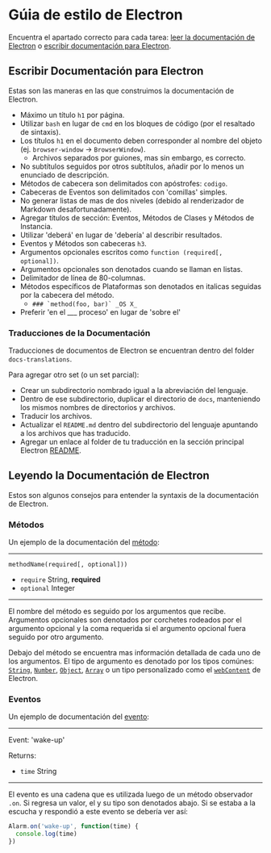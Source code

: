# Gúia de estilo de Electron

Encuentra el apartado correcto para cada tarea: [leer la documentación de Electron](#reading-electron-documentation)
o [escribir documentación para Electron](#writing-electron-documentation).

## Escribir Documentación para Electron

Estas son las maneras en las que construimos la documentación de Electron.

- Máximo un título `h1` por página.
- Utilizar `bash` en lugar de `cmd` en los bloques de código (por el resaltado
  de sintaxis).
- Los títulos `h1` en el documento deben corresponder al nombre del objeto
  (ej. `browser-window` → `BrowserWindow`).
  - Archivos separados por guiones, mas sin embargo, es correcto.
- No subtítulos seguidos por otros subtítulos, añadir por lo menos un enunciado
  de descripción.
- Métodos de cabecera son delimitados con apóstrofes: `codigo`.
- Cabeceras de Eventos son delimitados con 'comillas' simples.
- No generar listas de mas de dos niveles (debido al renderizador de Markdown
  desafortunadamente).
- Agregar títulos de sección: Eventos, Métodos de Clases y Métodos de Instancia.
- Utilizar 'deberá' en lugar de 'debería' al describir resultados.
- Eventos y Métodos son cabeceras `h3`.
- Argumentos opcionales escritos como `function (required[, optional])`.
- Argumentos opcionales son denotados cuando se llaman en listas.
- Delimitador de línea de 80-columnas.
- Métodos específicos de Plataformas son denotados en italicas seguidas por la cabecera del método.
  - ```### `method(foo, bar)` _OS X_```
- Preferir 'en el ___ proceso' en lugar de 'sobre el'

### Traducciones de la Documentación

Traducciones de documentos de Electron se encuentran dentro del folder
`docs-translations`.

Para agregar otro set (o un set parcial):

- Crear un subdirectorio nombrado igual a la abreviación del lenguaje.
- Dentro de ese subdirectorio, duplicar el directorio de `docs`, manteniendo los
  mismos nombres de directorios y archivos.
- Traducir los archivos.
- Actualizar el `README.md` dentro del subdirectorio del lenguaje apuntando a
  los archivos que has traducido.
- Agregar un enlace al folder de tu traducción en la sección principal Electron
[README](https://github.com/atom/electron#documentation-translations).

## Leyendo la Documentación de Electron

Estos son algunos consejos para entender la syntaxis de la documentación de
Electron.

### Métodos

Un ejemplo de la documentación del [método](https://developer.mozilla.org/en-US/docs/Glossary/Method):

---

`methodName(required[, optional]))`

* `require` String, **required**
* `optional` Integer

---

El nombre del método es seguido por los argumentos que recibe. Argumentos
opcionales son denotados por corchetes rodeados por el argumento opcional y la
coma requerida si el argumento opcional fuera seguido por otro argumento.

Debajo del método se encuentra mas información detallada de cada uno de los
argumentos. El tipo de argumento es denotado por los tipos comúnes:
[`String`](https://developer.mozilla.org/en-US/docs/Web/JavaScript/Reference/Global_Objects/String),
[`Number`](https://developer.mozilla.org/en-US/docs/Web/JavaScript/Reference/Global_Objects/Number),
[`Object`](https://developer.mozilla.org/en-US/docs/Web/JavaScript/Reference/Global_Objects/Object),
[`Array`](https://developer.mozilla.org/en-US/docs/Web/JavaScript/Reference/Global_Objects/Array)
o un tipo personalizado como el [`webContent`](api/web-content.md) de Electron.

### Eventos

Un ejemplo de documentación del [evento](https://developer.mozilla.org/en-US/docs/Web/API/Event):

---

Event: 'wake-up'

Returns:

* `time` String

---

El evento es una cadena que es utilizada luego de un método observador `.on`. Si
regresa un valor, el y su tipo son denotados abajo. Si se estaba a la escucha y
respondió a este evento se debería ver así:

```javascript
Alarm.on('wake-up', function(time) {
  console.log(time)
})
```
